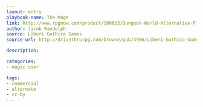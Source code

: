 ```yaml
---
layout: entry
playbook-name: The Mage
link: http://www.rpgnow.com/product/108623/Dungeon-World-Alternative-Playbooks
author: Jacob Randolph
source: Liberi Gothica Games
source-url: http://drivethrurpg.com/browse/pub/4996/Liberi-Gothica-Games

description:

categories:
- magic user

tags:
- commercial
- alternate
- cc-by
---
```

